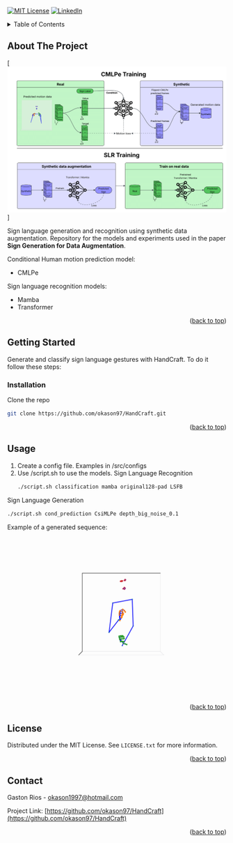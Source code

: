 <!-- Improved compatibility of back to top link: See: https://github.com/othneildrew/Best-README-Template/pull/73 -->
<a id="readme-top"></a>
<!--
*** Thanks for checking out the Best-README-Template. If you have a suggestion
*** that would make this better, please fork the repo and create a pull request
*** or simply open an issue with the tag "enhancement".
*** Don't forget to give the project a star!
*** Thanks again! Now go create something AMAZING! :D
-->



<!-- PROJECT SHIELDS -->
<!--
*** I'm using markdown "reference style" links for readability.
*** Reference links are enclosed in brackets [ ] instead of parentheses ( ).
*** See the bottom of this document for the declaration of the reference variables
*** for contributors-url, forks-url, etc. This is an optional, concise syntax you may use.
*** https://www.markdownguide.org/basic-syntax/#reference-style-links
-->
[![MIT License][license-shield]][license-url]
[![LinkedIn][linkedin-shield]][linkedin-url]


<!-- TABLE OF CONTENTS -->
<details>
  <summary>Table of Contents</summary>
  <ol>
    <li>
      <a href="#about-the-project">About The Project</a>
    </li>
    <li>
      <a href="#getting-started">Getting Started</a>
      <ul>
        <li><a href="#installation">Installation</a></li>
      </ul>
    </li>
    <li><a href="#usage">Usage</a></li>
    <li><a href="#license">License</a></li>
    <li><a href="#contact">Contact</a></li>
  </ol>
</details>



<!-- ABOUT THE PROJECT -->
## About The Project

[![Product Name Screen Shot][product-screenshot]]

Sign language generation and recognition using synthetic data augmentation. Repository for the models and experiments used in the paper **Sign Generation for Data Augmentation**.

Conditional Human motion prediction model:
* CMLPe

Sign language recognition models:
* Mamba
* Transformer

<p align="right">(<a href="#readme-top">back to top</a>)</p>



<!-- GETTING STARTED -->
## Getting Started

Generate and classify sign language gestures with HandCraft. To do it follow these steps:

### Installation

Clone the repo
   ```sh
   git clone https://github.com/okason97/HandCraft.git
   ```

<p align="right">(<a href="#readme-top">back to top</a>)</p>



<!-- USAGE EXAMPLES -->
## Usage

1. Create a config file. Examples in /src/configs
2. Use /script.sh to use the models. 
  Sign Language Recognition
   ```sh
   ./script.sh classification mamba original128-pad LSFB
   ```
  Sign Language Generation
   ```sh
   ./script.sh cond_prediction CsiMLPe depth_big_noise_0.1
   ```
  Example of a generated sequence:
![Example][example]

<p align="right">(<a href="#readme-top">back to top</a>)</p>



<!-- LICENSE -->
## License

Distributed under the MIT License. See `LICENSE.txt` for more information.

<p align="right">(<a href="#readme-top">back to top</a>)</p>



<!-- CONTACT -->
## Contact

Gaston Rios - okason1997@hotmail.com

Project Link: [https://github.com/okason97/HandCraft](https://github.com/okason97/HandCraft)

<p align="right">(<a href="#readme-top">back to top</a>)</p>



<!-- MARKDOWN LINKS & IMAGES -->
<!-- https://www.markdownguide.org/basic-syntax/#reference-style-links -->
[contributors-shield]: https://img.shields.io/github/contributors/okason97/HandCraft.svg?style=for-the-badge
[contributors-url]: https://github.com/okason97/HandCraft/graphs/contributors
[forks-shield]: https://img.shields.io/github/forks/okason97/HandCraft.svg?style=for-the-badge
[forks-url]: https://github.com/okason97/HandCraft/network/members
[stars-shield]: https://img.shields.io/github/stars/okason97/HandCraft.svg?style=for-the-badge
[stars-url]: https://github.com/okason97/HandCraft/stargazers
[issues-shield]: https://img.shields.io/github/issues/okason97/HandCraft.svg?style=for-the-badge
[issues-url]: https://github.com/okason97/HandCraft/issues
[license-shield]: https://img.shields.io/github/license/okason97/HandCraft.svg?style=for-the-badge
[license-url]: https://github.com/okason97/HandCraft/blob/master/LICENSE.txt
[linkedin-shield]: https://img.shields.io/badge/-LinkedIn-black.svg?style=for-the-badge&logo=linkedin&colorB=555
[linkedin-url]: https://www.linkedin.com/in/gaston-gustavo-rios/
[product-screenshot]: images/graphical_abstract.png
[example]: images/value_keypoints_0.gif
[Next.js]: https://img.shields.io/badge/next.js-000000?style=for-the-badge&logo=nextdotjs&logoColor=white
[Next-url]: https://nextjs.org/
[React.js]: https://img.shields.io/badge/React-20232A?style=for-the-badge&logo=react&logoColor=61DAFB
[React-url]: https://reactjs.org/
[Vue.js]: https://img.shields.io/badge/Vue.js-35495E?style=for-the-badge&logo=vuedotjs&logoColor=4FC08D
[Vue-url]: https://vuejs.org/
[Angular.io]: https://img.shields.io/badge/Angular-DD0031?style=for-the-badge&logo=angular&logoColor=white
[Angular-url]: https://angular.io/
[Svelte.dev]: https://img.shields.io/badge/Svelte-4A4A55?style=for-the-badge&logo=svelte&logoColor=FF3E00
[Svelte-url]: https://svelte.dev/
[Laravel.com]: https://img.shields.io/badge/Laravel-FF2D20?style=for-the-badge&logo=laravel&logoColor=white
[Laravel-url]: https://laravel.com
[Bootstrap.com]: https://img.shields.io/badge/Bootstrap-563D7C?style=for-the-badge&logo=bootstrap&logoColor=white
[Bootstrap-url]: https://getbootstrap.com
[JQuery.com]: https://img.shields.io/badge/jQuery-0769AD?style=for-the-badge&logo=jquery&logoColor=white
[JQuery-url]: https://jquery.com 